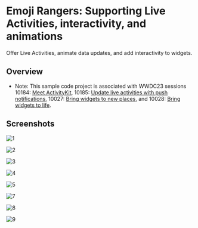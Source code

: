 # Emoji Rangers: Supporting Live Activities, interactivity, and animations

Offer Live Activities, animate data updates, and add interactivity to widgets.

## Overview

- Note: This sample code project is associated with WWDC23 sessions 10184: [Meet ActivityKit](https://developer.apple.com/wwdc23/10184/), 10185: [Update live activities with push notifications](https://developer.apple.com/wwdc23/10185/), 10027: [Bring widgets to new places](https://developer.apple.com/wwdc23/10027/), and  10028: [Bring widgets to  life](https://developer.apple.com/wwdc23/10028/).

## Screenshots

![1](https://github.com/zhuanghongji/AppleSampleCode/assets/11421799/dd408ce1-724a-419f-a5d9-3c197f9e3e7f)

![2](https://github.com/zhuanghongji/AppleSampleCode/assets/11421799/353a3520-eea5-42d7-8190-1154cff57ee5)

![3](https://github.com/zhuanghongji/AppleSampleCode/assets/11421799/34023497-2f56-4daa-a340-6e63243eaf27)

![4](https://github.com/zhuanghongji/AppleSampleCode/assets/11421799/91b3e731-f85c-49f8-84b7-225a1cbde10f)

![5](https://github.com/zhuanghongji/AppleSampleCode/assets/11421799/c5d4dbb8-39ee-42ee-a73e-31584c5c0638)

![7](https://github.com/zhuanghongji/AppleSampleCode/assets/11421799/862e3572-75f3-4266-8583-7fb45c772302)

![8](https://github.com/zhuanghongji/AppleSampleCode/assets/11421799/f32c9b21-8d13-4f5d-9aec-cf51a331e9de)

![9](https://github.com/zhuanghongji/AppleSampleCode/assets/11421799/542ade5a-8741-4f36-81ab-11c8f6ba926d)